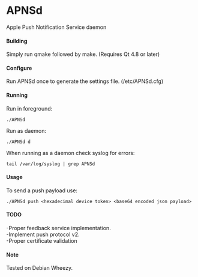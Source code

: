 APNSd
=====

Apple Push Notification Service daemon

#### Building ####
Simply run qmake followed by make. (Requires Qt 4.8 or later)

#### Configure ####
Run APNSd once to generate the settings file. (/etc/APNSd.cfg)

#### Running ####
Run in foreground:
```
./APNSd
```

Run as daemon:
```
./APNSd d
```

When running as a daemon check syslog for errors:
```
tail /var/log/syslog | grep APNSd
```

#### Usage ####
To send a push payload use:
```
./APNSd push <hexadecimal device token> <base64 encoded json payload>
```

#### TODO ####
-Proper feedback service implementation.   
-Implement push protocol v2.   
-Proper certificate validation

#### Note ####
Tested on Debian Wheezy.
